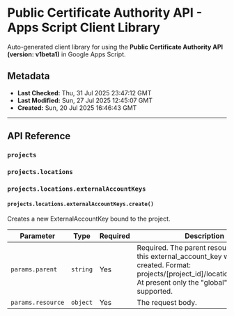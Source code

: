 # Public Certificate Authority API - Apps Script Client Library

Auto-generated client library for using the **Public Certificate Authority API (version: v1beta1)** in Google Apps Script.

## Metadata

- **Last Checked:** Thu, 31 Jul 2025 23:47:12 GMT
- **Last Modified:** Sun, 27 Jul 2025 12:45:07 GMT
- **Created:** Sun, 20 Jul 2025 16:46:43 GMT



---

## API Reference

### `projects`

### `projects.locations`

### `projects.locations.externalAccountKeys`

#### `projects.locations.externalAccountKeys.create()`

Creates a new ExternalAccountKey bound to the project.

| Parameter | Type | Required | Description |
|---|---|---|---|
| `params.parent` | `string` | Yes | Required. The parent resource where this external_account_key will be created. Format: projects/[project_id]/locations/[location]. At present only the "global" location is supported. |
| `params.resource` | `object` | Yes | The request body. |